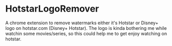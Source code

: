 # HotstarLogoRemover
A chrome extension to remove watermarks either it's Hotstar or Disney+ logo on hotstar.com (Disney+ Hotstar). The logo is kinda bothering me while watchin some movies/series, so this could help me to get enjoy watching on hotstar.
